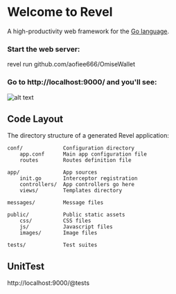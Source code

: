 # Welcome to Revel

A high-productivity web framework for the [Go language](http://www.golang.org/).


### Start the web server:

   revel run github.com/aofiee666/OmiseWallet

### Go to http://localhost:9000/ and you'll see:

![alt text](https://github.com/aofiee/OmiseWallet/blob/master/public/img/loginScreen.png?raw=true)


## Code Layout

The directory structure of a generated Revel application:

    conf/             Configuration directory
        app.conf      Main app configuration file
        routes        Routes definition file

    app/              App sources
        init.go       Interceptor registration
        controllers/  App controllers go here
        views/        Templates directory

    messages/         Message files

    public/           Public static assets
        css/          CSS files
        js/           Javascript files
        images/       Image files

    tests/            Test suites


## UnitTest

http://localhost:9000/@tests